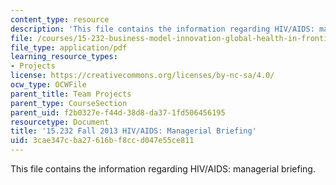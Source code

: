 ```yaml
---
content_type: resource
description: 'This file contains the information regarding HIV/AIDS: managerial briefing.'
file: /courses/15-232-business-model-innovation-global-health-in-frontier-markets-fall-2013/3cae347cba27616bf8ccd047e55ce811_MIT15_232F13_a1_hiv-aids_3.pdf
file_type: application/pdf
learning_resource_types:
- Projects
license: https://creativecommons.org/licenses/by-nc-sa/4.0/
ocw_type: OCWFile
parent_title: Team Projects
parent_type: CourseSection
parent_uid: f2b0327e-f44d-38d8-da37-1fd506456195
resourcetype: Document
title: '15.232 Fall 2013 HIV/AIDS: Managerial Briefing'
uid: 3cae347c-ba27-616b-f8cc-d047e55ce811
---
```

This file contains the information regarding HIV/AIDS: managerial briefing.